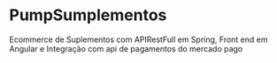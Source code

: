 # PumpSumplementos
Ecommerce de Suplementos com APIRestFull em Spring, Front end em Angular e Integração com api de pagamentos do mercado pago

